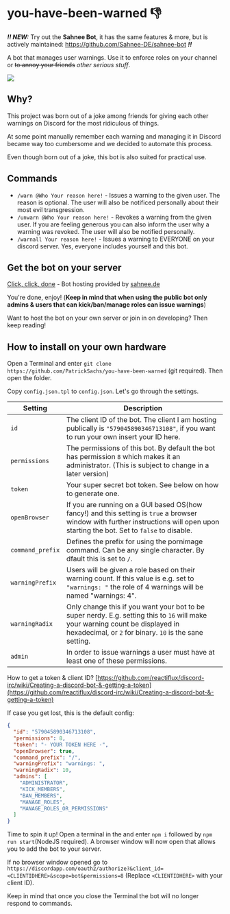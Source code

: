 # you-have-been-warned 👎

***!! NEW:*** Try out the **Sahnee Bot**, it has the same features & more, but is actively maintained: https://github.com/Sahnee-DE/sahnee-bot ***!!***

A bot that manages user warnings. Use it to enforce roles on your channel or ~~to annoy your friends~~ *other serious stuff*.

<img src="https://patrick-sachs.dev/api/files/serve/screenshot-from-2019-05-18-14-17-49-png-png-dbdf">

## Why?

This project was born out of a joke among friends for giving each other warnings on Discord for the most ridiculous of things.

At some point manually remember each warning and managing it in Discord became way too cumbersome and we decided to automate this process.

Even though born out of a joke, this bot is also suited for practical use.

## Commands

* `/warn @Who Your reason here!` - Issues a warning to the given user. The reason is optional. The user will also be notificed personally about their most evil transgression.
* `/unwarn @Who Your reason here!` - Revokes a warning from the given user. If you are feeling generous you can also inform the user why a warning was revoked. The user will also be notified personally.
* `/warnall Your reason here!` - Issues a warning to EVERYONE on your discord server. Yes, everyone includes yourself and this bot.

## Get the bot on your server

[Click, click, done](https://discordapp.com/oauth2/authorize?&client_id=579045890346713108&scope=bot&permissions=8) - Bot hosting provided by [sahnee.de](https://sahnee.de)

You're done, enjoy! (**Keep in mind that when using the public bot only admins & users that can kick/ban/manage roles can issue warnings**)

Want to host the bot on your own server or join in on developing? Then keep reading!

## How to install on your own hardware

Open a Terminal and enter `git clone https://github.com/PatrickSachs/you-have-been-warned` (git required). Then open the folder.

Copy `config.json.tpl` to `config.json`. Let's go through the settings.

| Setting | Description |
| --- | --- |
| `id` | The client ID of the bot. The client I am hosting publically is `"579045890346713108"`, if you want to run your own insert your ID here. |
| `permissions` | The permissions of this bot. By default the bot has permission `8` which makes it an administrator. (This is subject to change in a later version) |
| `token` | Your super secret bot token. See below on how to generate one. |
| `openBrowser` | If you are running on a GUI based OS(how fancy!) and this setting is `true` a browser window with further instructions will open upon starting the bot. Set to `false` to disable. |
| `command_prefix` | Defines the prefix for using the pornimage command. Can be any single character. By dfault this is set to `/`. |
| `warningPrefix` | Users will be given a role based on their warning count. If this value is e.g. set to `"warnings: "` the role of 4 warnings will be named "warnings: 4". |
| `warningRadix` | Only change this if you want your bot to be super nerdy. E.g. setting this to `16` will make your warning count be displayed in hexadecimal, or `2` for binary. `10` is the sane setting. |
| `admin` | In order to issue warnings a user must have at least one of these permissions. |

How to get a token & client ID? [https://github.com/reactiflux/discord-irc/wiki/Creating-a-discord-bot-&-getting-a-token](https://github.com/reactiflux/discord-irc/wiki/Creating-a-discord-bot-&-getting-a-token)

If case you get lost, this is the default config:

```json
{
  "id": "579045890346713108",
  "permissions": 8,
  "token": "- YOUR TOKEN HERE -",
  "openBrowser": true,
  "command_prefix": "/",
  "warningPrefix": "warnings: ",
  "warningRadix": 10,
  "admins": [
    "ADMINISTRATOR",
    "KICK_MEMBERS",
    "BAN_MEMBERS",
    "MANAGE_ROLES",
    "MANAGE_ROLES_OR_PERMISSIONS"
  ]
}
```

Time to spin it up! Open a terminal in the and enter `npm i` followed by `npm run start`(NodeJS required). A browser window will now open that allows you to add the bot to your server.

If no browser window opened go to `https://discordapp.com/oauth2/authorize?&client_id=<CLIENTIDHERE>&scope=bot&permissions=8` (Replace `<CLIENTIDHERE>` with your client ID).

Keep in mind that once you close the Terminal the bot will no longer respond to commands.
